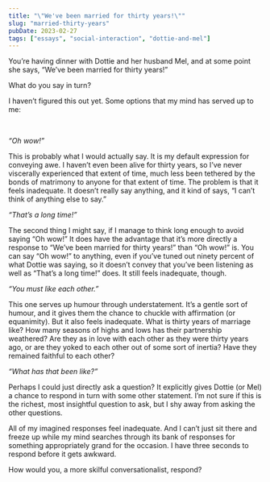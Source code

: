 ```yaml
---
title: "\"We've been married for thirty years!\""
slug: "married-thirty-years"
pubDate: 2023-02-27
tags: ["essays", "social-interaction", "dottie-and-mel"]
---	
```


You’re having dinner with Dottie and her husband Mel, and at some point she says, “We’ve been married for thirty years!”

What do you say in turn?

I haven’t figured this out yet. Some options that my mind has served up to me:

<br />

_“Oh wow!”_

This is probably what I would actually say. It is my default expression for conveying awe. I haven’t even been alive for thirty years, so I’ve never viscerally experienced that extent of time, much less been tethered by the bonds of matrimony to anyone for that extent of time. The problem is that it feels inadequate. It doesn’t really say anything, and it kind of says, “I can’t think of anything else to say.”

_“That’s a long time!”_

The second thing I might say, if I manage to think long enough to avoid saying “Oh wow!” It does have the advantage that it’s more directly a response to “We’ve been married for thirty years!” than “Oh wow!” is. You can say “Oh wow!” to anything, even if you’ve tuned out ninety percent of what Dottie was saying, so it doesn’t convey that you’ve been listening as well as “That’s a long time!” does. It still feels inadequate, though.

_“You must like each other.”_

This one serves up humour through understatement. It’s a gentle sort of humour, and it gives them the chance to chuckle with affirmation (or equanimity). But it also feels inadequate. What is thirty years of marriage like? How many seasons of highs and lows has their partnership weathered? Are they as in love with each other as they were thirty years ago, or are they yoked to each other out of some sort of inertia? Have they remained faithful to each other?

_“What has that been like?”_

Perhaps I could just directly ask a question? It explicitly gives Dottie (or Mel) a chance to respond in turn with some other statement. I’m not sure if this is the richest, most insightful question to ask, but I shy away from asking the other questions.

All of my imagined responses feel inadequate. And I can’t just sit there and freeze up while my mind searches through its bank of responses for something appropriately grand for the occasion. I have three seconds to respond before it gets awkward.

How would you, a more skilful conversationalist, respond?
